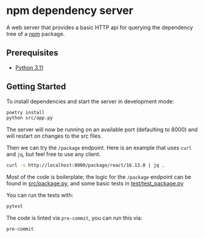 # npm dependency server

A web server that provides a basic HTTP api for querying the dependency
tree of a [npm](https://npmjs.org) package.

## Prerequisites

* [Python 3.11](https://www.python.org/downloads/release/python-3116/)

## Getting Started

To install dependencies and start the server in development mode:

```sh
poetry install
python src/app.py
```

The server will now be running on an available port (defaulting to 8000) and
will restart on changes to the src files.

Then we can try the `/package` endpoint. Here is an example that uses `curl` and
`jq`, but feel free to use any client.

```sh
curl -s http://localhost:8000/package/react/16.13.0 | jq .
```

Most of the code is boilerplate; the logic for the `/package` endpoint can be
found in [src/package.py](src/package.py), and some basic tests in
[test/test_package.py](test/test_package.py)

You can run the tests with:

```sh
pytest
```

The code is linted via `pre-commit`, you can run this via:

```sh
pre-commit
```

